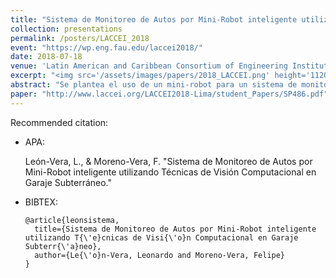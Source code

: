 ```yaml
---
title: "Sistema de Monitoreo de Autos por Mini-Robot inteligente utilizando Técnicas de Visión Computacional en Garaje Subterráneo"
collection: presentations
permalink: /posters/LACCEI_2018
event: "https://wp.eng.fau.edu/laccei2018/"
date: 2018-07-18
venue: 'Latin American and Caribbean Consortium of Engineering Institutions (LACCEI), Lima - Peru'
excerpt: "<img src='/assets/images/papers/2018_LACCEI.png' height='1120' width='520'>"
abstract: "Se plantea el uso de un mini-robot para un sistema de monitoreo de objetos como carros, bicicletas, y objetos de tamaño considerable para un garaje subterráneo de un edificio usando algoritmos de visión computacional, deep learning para ser más específicos. Además, se implementará un sistema de localización indoor mediante el uso de tecnologías beacons que nos permita identificar el estacionamiento correspondiente a cada inquilino del edificio."
paper: "http://www.laccei.org/LACCEI2018-Lima/student_Papers/SP486.pdf"
---
```


Recommended citation:

* APA:

  León-Vera, L., & Moreno-Vera, F. &quot;Sistema de Monitoreo de Autos por Mini-Robot inteligente utilizando Técnicas de Visión Computacional en Garaje Subterráneo.&quot;

* BIBTEX:

      @article{leonsistema,
        title={Sistema de Monitoreo de Autos por Mini-Robot inteligente utilizando T{\'e}cnicas de Visi{\'o}n Computacional en Garaje Subterr{\'a}neo},
        author={Le{\'o}n-Vera, Leonardo and Moreno-Vera, Felipe}
      }
